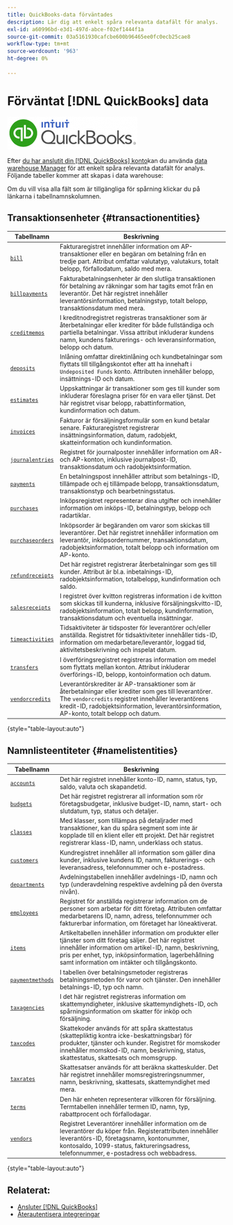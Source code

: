 ```yaml
---
title: QuickBooks-data förväntades
description: Lär dig att enkelt spåra relevanta datafält för analys.
exl-id: a60996bd-e3d1-497d-abce-f02ef1444f1a
source-git-commit: 03a5161930cafcbe600b96465ee0fc0ecb25cae8
workflow-type: tm+mt
source-wordcount: '963'
ht-degree: 0%

---
```


# Förväntat [!DNL QuickBooks] data

![](../../../assets/Quickbooks.png)

Efter [du har anslutit din [!DNL QuickBooks] konto](../../../data-analyst/importing-data/integrations/quickbooks.md)kan du använda [data warehouse Manager](../../../data-analyst/data-warehouse-mgr/tour-dwm.md) för att enkelt spåra relevanta datafält för analys. Följande tabeller kommer att skapas i data warehouse:

Om du vill visa alla fält som är tillgängliga för spårning klickar du på länkarna i tabellnamnskolumnen.

## Transaktionsenheter {#transactionentities}

| **Tabellnamn** | **Beskrivning** |
|-----|-----|
| [`bill`](https://developer.intuit.com/docs/api/accounting/Bill) | Fakturaregistret innehåller information om AP-transaktioner eller en begäran om betalning från en tredje part. Attribut omfattar valutatyp, valutakurs, totalt belopp, förfallodatum, saldo med mera. |
| [`billpayments`](https://developer.intuit.com/docs/api/accounting/BillPayment) | Fakturabetalningsenheter är den slutliga transaktionen för betalning av räkningar som har tagits emot från en leverantör. Det här registret innehåller leverantörsinformation, betalningstyp, totalt belopp, transaktionsdatum med mera. |
| [`creditmemos`](https://developer.intuit.com/docs/api/accounting/CreditMemo) | I kreditnodregistret registreras transaktioner som är återbetalningar eller krediter för både fullständiga och partiella betalningar. Vissa attribut inkluderar kundens namn, kundens fakturerings- och leveransinformation, belopp och datum. |
| [`deposits`](https://developer.intuit.com/docs/api/accounting/Deposit) | Inlåning omfattar direktinlåning och kundbetalningar som flyttats till tillgångskontot efter att ha innehaft i `Undeposited Funds` konto. Attributen innehåller belopp, insättnings-ID och datum. |
| [`estimates`](https://developer.intuit.com/docs/api/accounting/Estimate) | Uppskattningar är transaktioner som ges till kunder som inkluderar föreslagna priser för en vara eller tjänst. Det här registret visar belopp, rabattinformation, kundinformation och datum. |
| [`invoices`](https://developer.intuit.com/docs/api/accounting/Invoice) | Fakturor är försäljningsformulär som en kund betalar senare. Fakturaregistret registrerar insättningsinformation, datum, radobjekt, skatteinformation och kundinformation. |
| [`journalentries`](https://developer.intuit.com/docs/api/accounting/JournalEntry) | Registret för journalposter innehåller information om AR- och AP-konton, inklusive journalpost-ID, transaktionsdatum och radobjektsinformation. |
| [`payments`](https://developer.intuit.com/docs/api/accounting/Payment) | En betalningspost innehåller attribut som betalnings-ID, tillämpade och ej tillämpade belopp, transaktionsdatum, transaktionstyp och bearbetningsstatus. |
| [`purchases`](https://developer.intuit.com/docs/api/accounting/Purchase) | Inköpsregistret representerar dina utgifter och innehåller information om inköps-ID, betalningstyp, belopp och radartiklar. |
| [`purchaseorders`](https://developer.intuit.com/docs/api/accounting/PurchaseOrder) | Inköpsorder är begäranden om varor som skickas till leverantörer. Det här registret innehåller information om leverantör, inköpsordernummer, transaktionsdatum, radobjektsinformation, totalt belopp och information om AP-konto. |
| [`refundreceipts`](https://developer.intuit.com/docs/api/accounting/RefundReceipt) | Det här registret registrerar återbetalningar som ges till kunder. Attribut är bl.a. inbetalnings-ID, radobjektsinformation, totalbelopp, kundinformation och saldo. |
| [`salesreceipts`](https://developer.intuit.com/docs/api/accounting/SalesReceipt) | I registret över kvitton registreras information i de kvitton som skickas till kunderna, inklusive försäljningskvitto-ID, radobjektsinformation, totalt belopp, kundinformation, transaktionsdatum och eventuella insättningar. |
| [`timeactivities`](https://developer.intuit.com/docs/api/accounting/TimeActivity) | Tidsaktiviteter är tidsposter för leverantörer och/eller anställda. Registret för tidsaktiviteter innehåller tids-ID, information om medarbetare/leverantör, loggad tid, aktivitetsbeskrivning och inspelat datum. |
| [`transfers`](https://developer.intuit.com/docs/api/accounting/Transfer) | I överföringsregistret registreras information om medel som flyttats mellan konton. Attribut inkluderar överförings-ID, belopp, kontoinformation och datum. |
| [`vendorcredits`](https://developer.intuit.com/docs/api/accounting/VendorCredit) | Leverantörskrediter är AP-transaktioner som är återbetalningar eller krediter som ges till leverantörer. The `vendorcredits` registret innehåller leverantörens kredit-ID, radobjektsinformation, leverantörsinformation, AP-konto, totalt belopp och datum. |

{style=&quot;table-layout:auto&quot;}

## Namnlisteentiteter {#namelistentities}

| **Tabellnamn** | **Beskrivning** |
|-----|-----|
| [`accounts`](https://developer.intuit.com/docs/api/accounting/Account) | Det här registret innehåller konto-ID, namn, status, typ, saldo, valuta och skapandetid. |
| [`budgets`](https://developer.intuit.com/docs/api/accounting/Budget) | Det här registret registrerar all information som rör företagsbudgetar, inklusive budget-ID, namn, start- och slutdatum, typ, status och detaljer. |
| [`classes`](https://developer.intuit.com/docs/api/accounting/Class) | Med klasser, som tillämpas på detaljrader med transaktioner, kan du spåra segment som inte är kopplade till en klient eller ett projekt. Det här registret registrerar klass-ID, namn, underklass och status. |
| [`customers`](https://developer.intuit.com/docs/api/accounting/Customer) | Kundregistret innehåller all information som gäller dina kunder, inklusive kundens ID, namn, fakturerings- och leveransadress, telefonnummer och e-postadress. |
| [`departments`](https://developer.intuit.com/docs/api/accounting/Department) | Avdelningstabellen innehåller avdelnings-ID, namn och typ (underavdelning respektive avdelning på den översta nivån). |
| [`employees`](https://developer.intuit.com/docs/api/accounting/Employee) | Registret för anställda registrerar information om de personer som arbetar för ditt företag. Attributen omfattar medarbetarens ID, namn, adress, telefonnummer och fakturerbar information, om företaget har löneaktiverat. |
| [`items`](https://developer.intuit.com/docs/api/accounting/Item) | Artikeltabellen innehåller information om produkter eller tjänster som ditt företag säljer. Det här registret innehåller information om artikel-ID, namn, beskrivning, pris per enhet, typ, inköpsinformation, lagerbehållning samt information om intäkter och tillgångskonto. |
| [`paymentmethods`](https://developer.intuit.com/docs/api/accounting/PaymentMethod) | I tabellen över betalningsmetoder registreras betalningsmetoden för varor och tjänster. Den innehåller betalnings-ID, typ och namn. |
| [`taxagencies`](https://developer.intuit.com/docs/api/accounting/TaxAgency) | I det här registret registreras information om skattemyndigheter, inklusive skattemyndighets-ID, och spårningsinformation om skatter för inköp och försäljning. |
| [`taxcodes`](https://developer.intuit.com/docs/api/accounting/TaxCode) | Skattekoder används för att spåra skattestatus (skattepliktig kontra icke-beskattningsbar) för produkter, tjänster och kunder. Registret för momskoder innehåller momskod-ID, namn, beskrivning, status, skattestatus, skattesats och momsgrupp. |
| [`taxrates`](https://developer.intuit.com/docs/api/accounting/TaxRate) | Skattesatser används för att beräkna skatteskulder. Det här registret innehåller momsregistreringsnummer, namn, beskrivning, skattesats, skattemyndighet med mera. |
| [`terms`](https://developer.intuit.com/docs/api/accounting/Term) | Den här enheten representerar villkoren för försäljning. Termtabellen innehåller termen ID, namn, typ, rabattprocent och förfallodagar. |
| [`vendors`](https://developer.intuit.com/docs/api/accounting/Vendor) | Registret Leverantörer innehåller information om de leverantörer du köper från. Registerattributen innehåller leverantörs-ID, företagsnamn, kontonummer, kontosaldo, 1099-status, faktureringsadress, telefonnummer, e-postadress och webbadress. |

{style=&quot;table-layout:auto&quot;}

## Relaterat:

* [Ansluter [!DNL QuickBooks]](../integrations/quickbooks.md)
* [Återautentisera integreringar](https://support.magento.com/hc/en-us/articles/360016733151-Reauthenticating-integrations)
